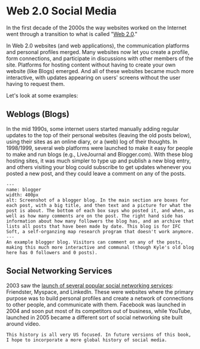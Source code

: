 # Web 2.0 Social Media

In the first decade of the 2000s the way websites worked on the Internet went through a transition to what is called "[Web 2.0](https://en.wikipedia.org/wiki/Web_2.0)."

In Web 2.0 websites (and web applications), the communication platforms and personal profiles merged. Many websites now let you create a profile, form connections, and participate in discussions with other members of the site. Platforms for hosting content without having to create your own website (like Blogs) emerged. And all of these websites became much more interactive, with updates appearing on users' screens without the user having to request them.

Let's look at some examples:

## Weblogs (Blogs)
In the mid 1990s, some internet users started manually adding regular updates to the top of their personal websites (leaving the old posts below), using their sites as an online diary, or a (web) log of their thoughts. In 1998/1999, several web platforms were launched to make it easy for people to make and run blogs (e.g., LiveJournal and Blogger.com). With these blog hosting sites, it was much simpler to type up and publish a new blog entry, and others visiting your blog could subscribe to get updates whenever you posted a new post, and they could leave a comment on any of the posts.

```{figure} blogger_kyle_ifcsoft.png
---
name: blogger
width: 400px
alt: Screenshot of a blogger blog. In the main section are boxes for each post, with a big title, and then text and a picture for what the post is about. The bottom of each box says who posted it, and when, as well as how many comments are on the post. The right hand side has information about how many followers the blog has, and an archive that lists all posts that have been made by date. This blog is for IFC Soft, a self-organzing map research program that doesn't work anymore.
---
An example blogger blog. Visitors can comment on any of the posts, making this much more interactive and communal (though Kyle's old blog here has 0 followers and 0 posts).
```

## Social Networking Services

2003 saw the [launch of several popular social networking services](https://en.wikipedia.org/wiki/Social_networking_service#History): Friendster, Myspace, and LinkedIn. These were websites where the primary purpose was to build personal profiles and create a network of connections to other people, and communicate with them. Facebook was launched in 2004 and soon put most of its competitors out of business, while YouTube, launched in 2005 became a different sort of social networking site built around video.


```{note}
This history is all very US focused. In future versions of this book, I hope to incorporate a more global history of social media.
```
